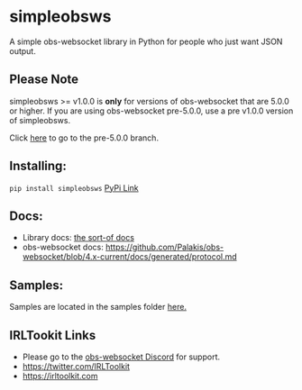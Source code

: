 # simpleobsws
A simple obs-websocket library in Python for people who just want JSON output.

## Please Note
simpleobsws >= v1.0.0 is **only** for versions of obs-websocket that are 5.0.0 or higher. If you are using obs-websocket pre-5.0.0, use a pre v1.0.0 version of simpleobsws.

Click [here](https://github.com/IRLToolkit/simpleobsws/tree/simpleobsws-4.x) to go to the pre-5.0.0 branch.

## Installing:
`pip install simpleobsws` [PyPi Link](https://pypi.org/project/simpleobsws/)

## Docs:
- Library docs: [the sort-of docs](/usage.md)
- obs-websocket docs: https://github.com/Palakis/obs-websocket/blob/4.x-current/docs/generated/protocol.md

## Samples:
Samples are located in the samples folder [here.](/samples)

## IRLTookit Links

- Please go to the [obs-websocket Discord](https://discord.gg/WBaSQ3A) for support.
- https://twitter.com/IRLToolkit
- https://irltoolkit.com
